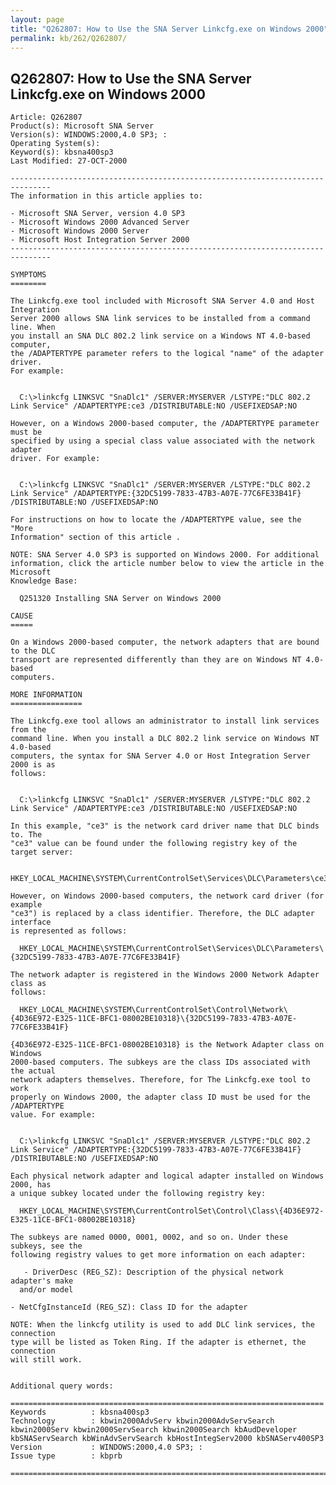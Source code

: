 ```yaml
---
layout: page
title: "Q262807: How to Use the SNA Server Linkcfg.exe on Windows 2000"
permalink: kb/262/Q262807/
---
```


## Q262807: How to Use the SNA Server Linkcfg.exe on Windows 2000

	Article: Q262807
	Product(s): Microsoft SNA Server
	Version(s): WINDOWS:2000,4.0 SP3; :
	Operating System(s): 
	Keyword(s): kbsna400sp3
	Last Modified: 27-OCT-2000
	
	-------------------------------------------------------------------------------
	The information in this article applies to:
	
	- Microsoft SNA Server, version 4.0 SP3 
	- Microsoft Windows 2000 Advanced Server 
	- Microsoft Windows 2000 Server 
	- Microsoft Host Integration Server 2000 
	-------------------------------------------------------------------------------
	
	SYMPTOMS
	========
	
	The Linkcfg.exe tool included with Microsoft SNA Server 4.0 and Host Integration
	Server 2000 allows SNA link services to be installed from a command line. When
	you install an SNA DLC 802.2 link service on a Windows NT 4.0-based computer,
	the /ADAPTERTYPE parameter refers to the logical "name" of the adapter driver.
	For example:
	
	  
	  C:\>linkcfg LINKSVC "SnaDlc1" /SERVER:MYSERVER /LSTYPE:"DLC 802.2 Link Service" /ADAPTERTYPE:ce3 /DISTRIBUTABLE:NO /USEFIXEDSAP:NO
	
	However, on a Windows 2000-based computer, the /ADAPTERTYPE parameter must be
	specified by using a special class value associated with the network adapter
	driver. For example:
	
	  
	  C:\>linkcfg LINKSVC "SnaDlc1" /SERVER:MYSERVER /LSTYPE:"DLC 802.2 Link Service" /ADAPTERTYPE:{32DC5199-7833-47B3-A07E-77C6FE33B41F} /DISTRIBUTABLE:NO /USEFIXEDSAP:NO
	
	For instructions on how to locate the /ADAPTERTYPE value, see the "More
	Information" section of this article .
	
	NOTE: SNA Server 4.0 SP3 is supported on Windows 2000. For additional
	information, click the article number below to view the article in the Microsoft
	Knowledge Base:
	
	  Q251320 Installing SNA Server on Windows 2000
	
	CAUSE
	=====
	
	On a Windows 2000-based computer, the network adapters that are bound to the DLC
	transport are represented differently than they are on Windows NT 4.0-based
	computers.
	
	MORE INFORMATION
	================
	
	The Linkcfg.exe tool allows an administrator to install link services from the
	command line. When you install a DLC 802.2 link service on Windows NT 4.0-based
	computers, the syntax for SNA Server 4.0 or Host Integration Server 2000 is as
	follows:
	
	  
	  C:\>linkcfg LINKSVC "SnaDlc1" /SERVER:MYSERVER /LSTYPE:"DLC 802.2 Link Service" /ADAPTERTYPE:ce3 /DISTRIBUTABLE:NO /USEFIXEDSAP:NO
	
	In this example, "ce3" is the network card driver name that DLC binds to. The
	"ce3" value can be found under the following registry key of the target server:
	
	  HKEY_LOCAL_MACHINE\SYSTEM\CurrentControlSet\Services\DLC\Parameters\ce3\
	
	However, on Windows 2000-based computers, the network card driver (for example
	"ce3") is replaced by a class identifier. Therefore, the DLC adapter interface
	is represented as follows:
	
	  HKEY_LOCAL_MACHINE\SYSTEM\CurrentControlSet\Services\DLC\Parameters\{32DC5199-7833-47B3-A07E-77C6FE33B41F}
	
	The network adapter is registered in the Windows 2000 Network Adapter class as
	follows:
	
	  HKEY_LOCAL_MACHINE\SYSTEM\CurrentControlSet\Control\Network\{4D36E972-E325-11CE-BFC1-08002BE10318}\{32DC5199-7833-47B3-A07E-77C6FE33B41F}
	
	{4D36E972-E325-11CE-BFC1-08002BE10318} is the Network Adapter class on Windows
	2000-based computers. The subkeys are the class IDs associated with the actual
	network adapters themselves. Therefore, for The Linkcfg.exe tool to work
	properly on Windows 2000, the adapter class ID must be used for the /ADAPTERTYPE
	value. For example:
	
	  
	  C:\>linkcfg LINKSVC "SnaDlc1" /SERVER:MYSERVER /LSTYPE:"DLC 802.2 Link Service" /ADAPTERTYPE:{32DC5199-7833-47B3-A07E-77C6FE33B41F} /DISTRIBUTABLE:NO /USEFIXEDSAP:NO
	
	Each physical network adapter and logical adapter installed on Windows 2000, has
	a unique subkey located under the following registry key:
	
	  HKEY_LOCAL_MACHINE\SYSTEM\CurrentControlSet\Control\Class\{4D36E972-E325-11CE-BFC1-08002BE10318}
	
	The subkeys are named 0000, 0001, 0002, and so on. Under these subkeys, see the
	following registry values to get more information on each adapter:
	
	   - DriverDesc (REG_SZ): Description of the physical network adapter's make
	  and/or model
	
	- NetCfgInstanceId (REG_SZ): Class ID for the adapter
	
	NOTE: When the linkcfg utility is used to add DLC link services, the connection
	type will be listed as Token Ring. If the adapter is ethernet, the connection
	will still work.
	
	
	Additional query words:
	
	======================================================================
	Keywords          : kbsna400sp3 
	Technology        : kbwin2000AdvServ kbwin2000AdvServSearch kbwin2000Serv kbwin2000ServSearch kbwin2000Search kbAudDeveloper kbSNAServSearch kbWinAdvServSearch kbHostIntegServ2000 kbSNAServ400SP3
	Version           : WINDOWS:2000,4.0 SP3; :
	Issue type        : kbprb
	
	=============================================================================
	
